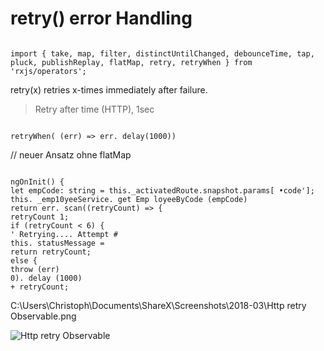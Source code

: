 retry() error Handling
======================
```

import { take, map, filter, distinctUntilChanged, debounceTime, tap, pluck, publishReplay, flatMap, retry, retryWhen } from 'rxjs/operators';

```
retry(x) retries x-times immediately after failure.

> Retry after time (HTTP), 1sec
```

retryWhen( (err) => err. delay(1000)) 
```

// neuer Ansatz ohne flatMap
```

ngOnInit() { 
let empCode: string = this._activatedRoute.snapshot.params[ •code']; 
this. _emp10yeeService. get Emp loyeeByCode (empCode) 
return err. scan((retryCount) => { 
retryCount 1; 
if (retryCount < 6) { 
' Retrying.... Attempt # 
this. statusMessage = 
return retryCount; 
else { 
throw (err) 
0). delay (1000) 
+ retryCount; 
```

C:\Users\Christoph\Documents\ShareX\Screenshots\2018-03\Http retry Observable.png

![Http retry Observable](file://media/17890.png)


